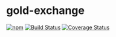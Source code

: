 # gold-exchange
[![npm](https://img.shields.io/npm/v/npm.svg)](https://www.npmjs.com/package/gold-exchange) [![Build Status](https://travis-ci.org/Grimmopher/gold-exchange.svg?branch=master)](https://travis-ci.org/Grimmopher/gold-exchange) [![Coverage Status](https://coveralls.io/repos/github/Grimmopher/gold-exchange/badge.svg?branch=master)](https://coveralls.io/github/Grimmopher/gold-exchange?branch=master)
